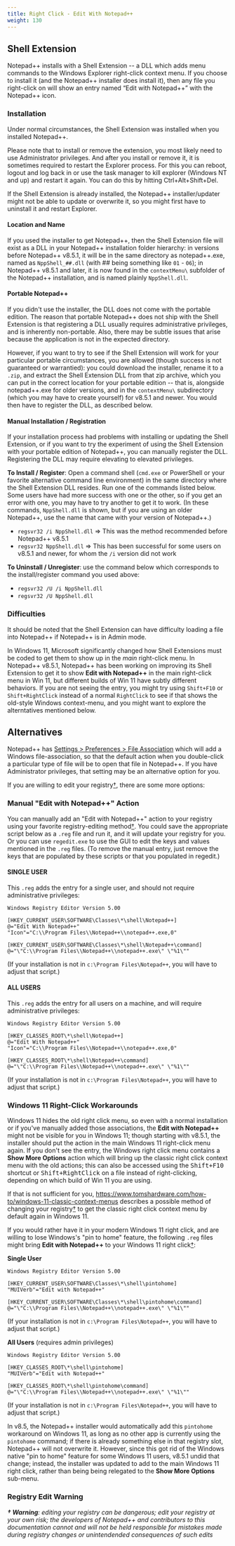 ```yaml
---
title: Right Click - Edit With Notepad++
weight: 130
---
```


## Shell Extension

Notepad++ installs with a Shell Extension -- a DLL which adds menu commands to the Windows Explorer right-click context menu.  If you choose to install it (and the Notepad++ installer does install it), then any file you right-click on will show an entry named “Edit with Notepad++” with the Notepad++ icon.

### Installation

Under normal circumstances, the Shell Extension was installed when you installed Notepad++.

Please note that to install or remove the extension, you most likely need to use Administrator privileges.  And after you install or remove it, it is sometimes required to restart the Explorer process. For this you can reboot, logout and log back in or use the task manager to kill explorer (Windows NT and up) and restart it again. You can do this by hitting Ctrl+Alt+Shift+Del.

If the Shell Extension is already installed, the Notepad++ installer/updater might not be able to update or overwrite it, so you might first have to uninstall it and restart Explorer.

#### Location and Name

If you used the installer to get Notepad++, then the Shell Extension file will exist as a DLL in your Notepad++ installation folder hierarchy: in versions before Notepad++ v8.5.1, it will be in the same directory as notepad++.exe, named as `NppShell_##.dll` (with ## being something like `01` - `06`); in Notepad++ v8.5.1 and later, it is now found in the `contextMenu\` subfolder of the Notepad++ installation, and is named plainly `NppShell.dll`.

#### Portable Notepad++

If you didn't use the installer, the DLL does not come with the portable edition.  The reason that portable Notepad++ does not ship with the Shell Extension is that registering a DLL usually requires administrative privileges, and is inherently non-portable.  Also, there may be subtle issues that arise because the application is not in the expected directory.

However, if you want to try to see if the Shell Extension will work for your particular portable circumstances, you are allowed (though success is not guaranteed or warrantied): you could download the installer, rename it to a `.zip`, and extract the Shell Extension DLL from that zip archive, which you can put in the correct location for your portable edition -- that is, alongside notepad++.exe for older versions, and in the `contextMenu\` subdirectory (which you may have to create yourself) for v8.5.1 and newer.  You would then have to register the DLL, as described below.

#### Manual Installation / Registration

If your installation process had problems with installing or updating the Shell Extension, or if you want to try the experiment of using the Shell Extension with your portable edition of Notepad++, you can manually register the DLL.  Registering the DLL may require elevating to elevated privileges.

**To Install / Register**: Open a command shell (`cmd.exe` or PowerShell or your favorite alternative command line environment) in the same directory where the Shell Extension DLL resides.  Run one of the commands listed below.  Some users have had more success with one or the other, so if you get an error with one, you may have to try another to get it to work.  (In these commands, `NppShell.dll` is shown, but if you are using an older Notepad++, use the name that came with your version of Notepad++.)

- `regsvr32 /i NppShell.dll` ⇒ This was the method recommended before Notepad++ v8.5.1
- `regsvr32 NppShell.dll` ⇒ This has been successful for some users on v8.5.1 and newer, for whom the `/i` version did not work

**To Uninstall / Unregister**: use the command below which corresponds to the install/register command you used above:

- `regsvr32 /U /i NppShell.dll`
- `regsvr32 /U NppShell.dll`

### Difficulties

It should be noted that the Shell Extension can have difficulty loading a file into Notepad++ if Notepad++ is in Admin mode.

In Windows 11, Microsoft significantly changed how Shell Extensions must be coded to get them to show up in the _main_ right-click menu.  In Notepad++ v8.5.1, Notepad++ has been working on improving its Shell Extension to get it to show **Edit with Notepad++** in the main right-click menu in Win 11, but different builds of Win 11 have subtly different behaviors.  If you are not seeing the entry, you might try using `Shift+F10` or `Shift+RightClick` instead of a normal `RightClick` to see if that shows the old-style Windows context-menu, and you might want to explore the alterntatives mentioned below.

## Alternatives

Notepad++ has [Settings > Preferences > File Association](../preferences/#file-association) which will add a Windows file-association, so that the default action when you double-click a particular type of file will be to open that file in Notepad++.  If you have Administrator privileges, that setting may be an alternative option for you.

If you are willing to edit your registry[†](#registry-edit-warning "edit your registry at your own risk"), there are some more options:

### Manual "Edit with Notepad++" Action

You can manually add an "Edit with Notepad++" action to your registry using your favorite registry-editing method[†](#registry-edit-warning "edit your registry at your own risk").  You could save the appropriate script below as a `.reg` file and run it, and it will update your registry for you.  Or you can use `regedit.exe` to use the GUI to edit the keys and values mentioned in the `.reg` files.  (To remove the manual entry, just remove the keys that are populated by these scripts or that you populated in regedit.)

#### SINGLE USER

This `.reg` adds the entry for a single user, and should not require administrative privileges:
```
Windows Registry Editor Version 5.00

[HKEY_CURRENT_USER\SOFTWARE\Classes\*\shell\Notepad++]
@="Edit With Notepad++"
"Icon"="C:\\Program Files\\Notepad++\\notepad++.exe,0"

[HKEY_CURRENT_USER\SOFTWARE\Classes\*\shell\Notepad++\command]
@="\"C:\\Program Files\\Notepad++\\notepad++.exe\" \"%1\""
```
(If your installation is not in `c:\Program Files\Notepad++`, you will have to adjust that script.)

#### ALL USERS

This `.reg` adds the entry for all users on a machine, and will require administrative privileges:

```
Windows Registry Editor Version 5.00

[HKEY_CLASSES_ROOT\*\shell\Notepad++]
@="Edit With Notepad++"
"Icon"="C:\\Program Files\\Notepad++\\notepad++.exe,0"

[HKEY_CLASSES_ROOT\*\shell\Notepad++\command]
@="\"C:\\Program Files\\Notepad++\\notepad++.exe\" \"%1\""
```
(If your installation is not in `c:\Program Files\Notepad++`, you will have to adjust that script.)

### Windows 11 Right-Click Workarounds

Windows 11 hides the old right click menu, so even with a normal installation or if you've manually added those associations, the **Edit with Notepad++** might not be visible for you in Windows 11; though starting with v8.5.1, the installer should put the action in the main Windows 11 right-click menu again. If you don't see the entry, the Windows right click menu contains a **Show More Options** action which will bring up the classic right click context menu with the old actions; this can also be accessed using the <kbd>Shift+F10</kbd> shortcut or <kbd>Shift+RightClick</kbd> on a file instead of right-clicking, depending on which build of Win 11 you are using.

If that is not sufficient for you, https://www.tomshardware.com/how-to/windows-11-classic-context-menus describes a possible method of changing your registry[†](#registry-edit-warning "edit your registry at your own risk") to get the classic right click context menu by default again in Windows 11.

If you would rather have it in your modern Windows 11 right click, and are willing to lose Windows's "pin to home" feature, the following `.reg` files might bring **Edit with Notepad++** to your Windows 11 right click[†](#registry-edit-warning "edit your registry at your own risk"):

**Single User**
```
Windows Registry Editor Version 5.00

[HKEY_CURRENT_USER\SOFTWARE\Classes\*\shell\pintohome]
"MUIVerb"="Edit with Notepad++"

[HKEY_CURRENT_USER\SOFTWARE\Classes\*\shell\pintohome\command]
@="\"C:\\Program Files\\Notepad++\\notepad++.exe\" \"%1\""
```
(If your installation is not in `c:\Program Files\Notepad++`, you will have to adjust that script.)

**All Users** (requires admin privileges)
```
Windows Registry Editor Version 5.00

[HKEY_CLASSES_ROOT\*\shell\pintohome]
"MUIVerb"="Edit with Notepad++"

[HKEY_CLASSES_ROOT\*\shell\pintohome\command]
@="\"C:\\Program Files\\Notepad++\\notepad++.exe\" \"%1\""
```
(If your installation is not in `c:\Program Files\Notepad++`, you will have to adjust that script.)

In v8.5, the Notepad++ installer would automatically add this `pintohome` workaround on Windows 11, as long as no other app is currently using the `pintohome` command; if there is already something else in that registry slot, Notepad++ will not overwrite it.  However, since this got rid of the Windows native "pin to home" feature for some Windows 11 users, v8.5.1 undid that change; instead, the installer was updated to add to the main Windows 11 right click, rather than being being relegated to the **Show More Options** sub-menu.


### Registry Edit Warning

_**† Warning**: editing your registry can be dangerous; edit your registry at your own risk; the developers of Notepad++ and contributors to this documentation cannot and will not be held responsible for mistakes made during registry changes or unintendended consequences of such edits_
